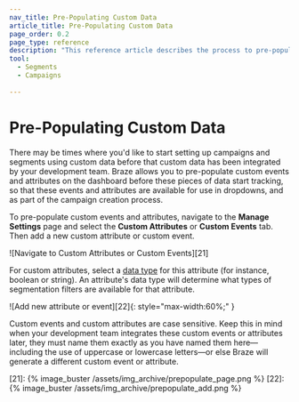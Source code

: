 ```yaml
---
nav_title: Pre-Populating Custom Data
article_title: Pre-Populating Custom Data
page_order: 0.2
page_type: reference
description: "This reference article describes the process to pre-populate your campaigns and segments with custom data."
tool:
  - Segments
  - Campaigns
  
---
```


# Pre-Populating Custom Data

There may be times where you'd like to start setting up campaigns and segments using custom data before that custom data has been integrated by your development team. Braze allows you to pre-populate custom events and attributes on the dashboard before these pieces of data start tracking, so that these events and attributes are available for use in dropdowns, and as part of the campaign creation process.

To pre-populate custom events and attributes, navigate to the **Manage Settings** page and select the **Custom Attributes** or **Custom Events** tab. Then add a new custom attribute or custom event.

![Navigate to Custom Attributes or Custom Events][21]

For custom attributes, select a [data type][20] for this attribute (for instance, boolean or string). An attribute's data type will determine what types of segmentation filters are available for that attribute.

![Add new attribute or event][22]{: style="max-width:60%;" }

Custom events and custom attributes are case sensitive. Keep this in mind when your development team integrates these custom events or attributes later, they must name them exactly as you have named them here—including the use of uppercase or lowercase letters—or else Braze will generate a different custom event or attribute.

[20]: {{site.baseurl}}/user_guide/data_and_analytics/custom_data/custom_attributes/#custom-attribute-data-types
[21]: {% image_buster /assets/img_archive/prepopulate_page.png %}
[22]: {% image_buster /assets/img_archive/prepopulate_add.png %}
